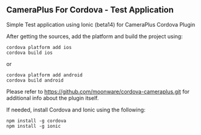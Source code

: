 ## CameraPlus For Cordova - Test Application ##

Simple Test application using Ionic (beta14) for CameraPlus Cordova Plugin

After getting the sources, add the platform and build the project using:

    cordova platform add ios
    cordova build ios
or

    cordova platform add android
    cordova build android

Please refer to https://github.com/moonware/cordova-cameraplus.git for additional info about the plugin itself.

If needed, install Cordova and Ionic using the following:

    npm install -g cordova
    npm install -g ionic
